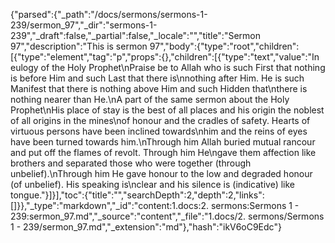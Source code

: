 {"parsed":{"_path":"/docs/sermons/sermons-1-239/sermon_97","_dir":"sermons-1-239","_draft":false,"_partial":false,"_locale":"","title":"Sermon 97","description":"This is sermon 97","body":{"type":"root","children":[{"type":"element","tag":"p","props":{},"children":[{"type":"text","value":"In eulogy of the Holy Prophet\nPraise be to Allah who is such First that nothing is before Him and such Last that there is\nnothing after Him. He is such Manifest that there is nothing above Him and such Hidden that\nthere is nothing nearer than He.\nA part of the same sermon about the Holy Prophet\nHis place of stay is the best of all places and his origin the noblest of all origins in the mines\nof honour and the cradles of safety. Hearts of virtuous persons have been inclined towards\nhim and the reins of eyes have been turned towards him.\nThrough him Allah buried mutual rancour and put off the flames of revolt. Through him He\ngave them affection like brothers and separated those who were together (through unbelief).\nThrough him He gave honour to the low and degraded honour (of unbelief). His speaking is\nclear and his silence is (indicative) like tongue."}]}],"toc":{"title":"","searchDepth":2,"depth":2,"links":[]}},"_type":"markdown","_id":"content:1.docs:2. sermons:Sermons 1 - 239:sermon_97.md","_source":"content","_file":"1.docs/2. sermons/Sermons 1 - 239/sermon_97.md","_extension":"md"},"hash":"ikV6oC9Edc"}